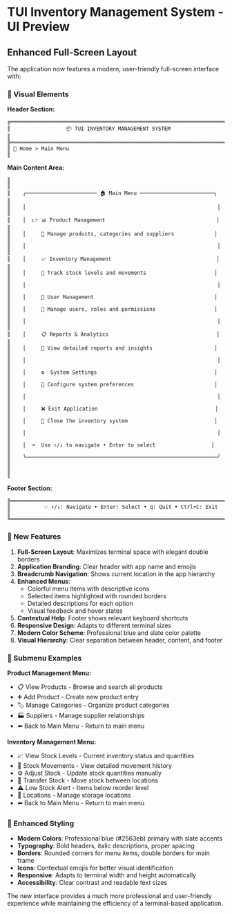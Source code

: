 # TUI Inventory Management System - UI Preview

## Enhanced Full-Screen Layout

The application now features a modern, user-friendly full-screen interface with:

### 🎨 Visual Elements

**Header Section:**
```
╔══════════════════════════════════════════════════════════════════════════════╗
║                  📦 TUI INVENTORY MANAGEMENT SYSTEM                          ║
╠══════════════════════════════════════════════════════════════════════════════╣
║ 📍 Home > Main Menu                                                          ║
```

**Main Content Area:**
```
║                                                                              ║
║    ╭─────────────────────── 🏠 Main Menu ────────────────────────╮         ║
║    │                                                              │         ║
║    │  👉 📊 Product Management                                    │         ║
║    │     💭 Manage products, categories and suppliers             │         ║
║    │                                                              │         ║
║    │     📈 Inventory Management                                  │         ║
║    │     💭 Track stock levels and movements                      │         ║
║    │                                                              │         ║
║    │     👥 User Management                                       │         ║
║    │     💭 Manage users, roles and permissions                   │         ║
║    │                                                              │         ║
║    │     📋 Reports & Analytics                                   │         ║
║    │     💭 View detailed reports and insights                    │         ║
║    │                                                              │         ║
║    │     ⚙️  System Settings                                      │         ║
║    │     💭 Configure system preferences                          │         ║
║    │                                                              │         ║
║    │     ❌ Exit Application                                      │         ║
║    │     💭 Close the inventory system                            │         ║
║    │                                                              │         ║
║    │  ⌨️  Use ↑/↓ to navigate • Enter to select                  │         ║
║    ╰──────────────────────────────────────────────────────────────╯         ║
║                                                                              ║
```

**Footer Section:**
```
╠══════════════════════════════════════════════════════════════════════════════╣
║           💡 ↑/↓: Navigate • Enter: Select • q: Quit • Ctrl+C: Exit          ║
╚══════════════════════════════════════════════════════════════════════════════╝
```

### 🚀 New Features

1. **Full-Screen Layout**: Maximizes terminal space with elegant double borders
2. **Application Branding**: Clear header with app name and emojis
3. **Breadcrumb Navigation**: Shows current location in the app hierarchy
4. **Enhanced Menus**: 
   - Colorful menu items with descriptive icons
   - Selected items highlighted with rounded borders
   - Detailed descriptions for each option
   - Visual feedback and hover states
5. **Contextual Help**: Footer shows relevant keyboard shortcuts
6. **Responsive Design**: Adapts to different terminal sizes
7. **Modern Color Scheme**: Professional blue and slate color palette
8. **Visual Hierarchy**: Clear separation between header, content, and footer

### 🎯 Submenu Examples

**Product Management Menu:**
- 📋 View Products - Browse and search all products
- ➕ Add Product - Create new product entry  
- 🏷️  Manage Categories - Organize product categories
- 🏭 Suppliers - Manage supplier relationships
- ⬅️  Back to Main Menu - Return to main menu

**Inventory Management Menu:**
- 📈 View Stock Levels - Current inventory status and quantities
- 🔄 Stock Movements - View detailed movement history
- ⚙️  Adjust Stock - Update stock quantities manually
- 🚚 Transfer Stock - Move stock between locations
- ⚠️  Low Stock Alert - Items below reorder level
- 🏢 Locations - Manage storage locations
- ⬅️  Back to Main Menu - Return to main menu

### 🎨 Enhanced Styling

- **Modern Colors**: Professional blue (#2563eb) primary with slate accents
- **Typography**: Bold headers, italic descriptions, proper spacing
- **Borders**: Rounded corners for menu items, double borders for main frame
- **Icons**: Contextual emojis for better visual identification
- **Responsive**: Adapts to terminal width and height automatically
- **Accessibility**: Clear contrast and readable text sizes

The new interface provides a much more professional and user-friendly experience while maintaining the efficiency of a terminal-based application.